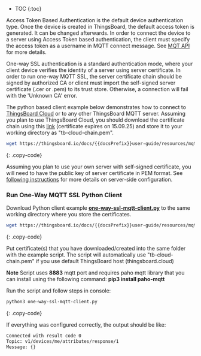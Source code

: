 * TOC
{:toc}

Access Token Based Authentication is the default device authentication type. Once the device is created in ThingsBoard, the default access token is generated. It can be changed afterwards.
In order to connect the device to a server using Access Token based authentication, the client must specify the access token as a username in MQTT connect message. 
See [MQT API](/docs/{{docsPrefix}}reference/mqtt-api/) for more details.

One-way SSL authentication is a standard authentication mode, where your client device verifies the identity of a server using server certificate.
In order to run one-way MQTT SSL, the server certificate chain should be signed by authorized CA or client must import the self-signed server certificate (.cer or .pem) to its trust store.
Otherwise, a connection will fail with the 'Unknown CA' error.

The python based client example below demonstrates how to connect to [ThingsBoard Cloud](https://thingsboard.cloud/signup) or to any other ThingsBoard MQTT server.
Assuming you plan to use ThingsBoard Cloud, you should download the certificate chain using this [link](/docs/{{docsPrefix}}user-guide/resources/mqtt-over-ssl/tb-cloud-chain.pem) (certificate expires on 15.09.25)
and store it to your working directory as "tb-cloud-chain.pem".

```bash
wget https://thingsboard.io/docs/{{docsPrefix}}user-guide/resources/mqtt-over-ssl/tb-cloud-chain.pem
```
{: .copy-code}

Assuming you plan to use your own server with self-signed certificate, you will need to have the public key of server certificate in PEM format.
See [following instructions](/docs/{{docsPrefix}}user-guide/mqtt-over-ssl/#self-signed-certificate-generation) for more details on server-side configuration.

### Run One-Way MQTT SSL Python Client

Download Python client example [**one-way-ssl-mqtt-client.py**](/docs/{{docsPrefix}}user-guide/resources/mqtt-over-ssl/one-way-ssl-mqtt-client.py) to the same working directory where you store the certificates.

```bash
wget https://thingsboard.io/docs/{{docsPrefix}}user-guide/resources/mqtt-over-ssl/one-way-ssl-mqtt-client.py
```
{: .copy-code}

Put certificate(s) that you have downloaded/created into the same folder with the example script. The script will automatically use "tb-cloud-chain.pem" if you use default ThingsBoard host (thingsboard.cloud)

**Note** Script uses **8883** mqtt port and requires paho mqtt library that you can install using the following command: **pip3 install paho-mqtt**

Run the script and follow steps in console:

```bash
python3 one-way-ssl-mqtt-client.py
```
{: .copy-code}

If everything was configured correctly, the output should be like:

```bash
Connected with result code 0
Topic: v1/devices/me/attributes/response/1
Message: {}
```
